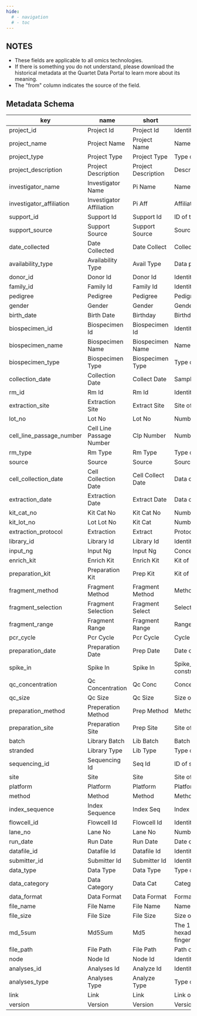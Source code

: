 ```yaml
---
hide:
  # - navigation
  # - toc
---
```


## NOTES
- These fields are applicable to all omics technologies.
- If there is something you do not understand, please download the historical metadata at the Quartet Data Portal to learn more about its meaning.
- The "from" column indicates the source of the field.

## Metadata Schema
|key | name | short | description | type | collection | from|
|----|------|-------|-------------|------|-----------|----|
|project_id | Project Id | Project Id | Identity of the project. | category | quartet | project|
|project_name | Project Name | Project Name | Name of the project. | category | quartet | project|
|project_type | Project Type | Project Type | Type of the project. | category | quartet | project|
|project_description | Project Description | Project Description | Description of the project. | category | quartet | project|
|investigator_name | Investigator Name | Pi Name | Name of the investigator. | category | quartet | project|
|investigator_affiliation | Investigator Affiliation | Pi Aff | Affiliation of the investigator. | category | quartet | project|
|support_id | Support Id | Support Id | ID of the project funded. | category | quartet | project|
|support_source | Support Source | Support Source | Source of the project funded. | category | quartet | project|
|date_collected | Date Collected | Date Collect | Collection date. | number | quartet | project|
|availability_type | Availability Type | Avail Type | Data privacy. | category | quartet | project|
|donor_id | Donor Id | Donor Id | Identity of the donor. | category | quartet | donor|
|family_id | Family Id | Family Id | Identity of the family. | category | quartet | donor|
|pedigree | Pedigree | Pedigree | Pedigree of the family | category | quartet | donor|
|gender | Gender | Gender | Gender of the donor. | category | quartet | donor|
|birth_date | Birth Date | Birthday | Birthday of the donor. | number | quartet | donor|
|biospecimen_id | Biospecimen Id | Biospecimen Id | Identity of the biospecimen. | category | quartet | biospecimen|
|biospecimen_name | Biospecimen Name | Biospecimen Name | Name of the biospecimen. | category | quartet | biospecimen|
|biospecimen_type | Biospecimen Type | Biospecimen Type | Type of the biospecimen. | category | quartet | biospecimen|
|collection_date | Collection Date | Collect Date | Sample collection date. | number | quartet | biospecimen|
|rm_id | Rm Id | Rm Id | Identity of the RM. | category | quartet | reference_materials|
|extraction_site | Extraction Site | Extract Site | Site of the extraction. | category | quartet | reference_materials|
|lot_no | Lot No | Lot No | Number of batch. | number | quartet | reference_materials|
|cell_line_passage_number | Cell Line Passage Number | Clp Number | Number of cell line passage. | number | quartet | reference_materials|
|rm_type | Rm Type | Rm Type | Type of the RM. | category | quartet | reference_materials|
|source | Source | Source | Source of the sample.(eg. Blood, cell, etc.) | category | quartet | reference_materials|
|cell_collection_date | Cell Collection Date | Cell Collect Date | Data of cell collcollectionction. | number | quartet | reference_materials|
|extraction_date | Extraction Date | Extract Date | Data of materials extraction. | number | quartet | reference_materials|
|kit_cat_no | Kit Cat No | Kit Cat No | Number kit cat. | number | quartet | reference_materials|
|kit_lot_no | Lot Lot No | Kit Cat | Number kit lot. | number | quartet | reference_materials|
|extraction_protocol | Extraction | Extract | Protocol of extraction. | number | quartet | reference_materials|
|library_id | Library Id | Library Id | Identity of the library. | number | quartet | library|
|input_ng | Input Ng | Input Ng | Concentration of input. | precision | quartet | library|
|enrich_kit | Enrich Kit | Enrich Kit | Kit of library enrichment. | category | quartet | library|
|preparation_kit | Preparation Kit | Prep Kit | Kit of preperation. | category | quartet | library|
|fragment_method | Fragment Method | Fragment Method | Method of the fragment. | category | quartet | library|
|fragment_selection | Fragment Selection | Fragment Select | Selection of the fragment. | category | quartet | library|
|fragment_range | Fragment Range | Fragment Range | Range of the fragment. | precision | quartet | library|
|pcr_cycle | Pcr Cycle | Pcr Cycle | Cycle of PCR | number | quartet | library|
|preparation_date | Preparation Date | Prep Date | Date of preperation. | number | quartet | library|
|spike_in | Spike In | Spike In | Spike_in added in the library construction.PreparationpreparationPreparationpreparation | category | quartet | library|
|qc_concentration | Qc Concentration | Qc Conc | Concentration of quality control. | precision | quartet | library|
|qc_size | Qc Size | Qc Size | Size of quality control. | precision | quartet | library|
|preparation_method | Preperation Method | Prep Method | Method of preparation. | category | quartet | library|
|preparation_site | Preparation Site | Prep Site | Site of preparation | category | quartet | library|
|batch | Library Batch | Lib Batch | Batch of library | category | quartet | library|
|stranded | Library Type | Lib Type | Type of library | category | quartet | library|
|sequencing_id | Sequencing Id | Seq Id | ID of sequencing. | number | quartet | sequencing|
|site | Site | Site | Site of sequencing. | category | quartet | sequencing|
|platform | Platform | Platform | Platform of sequencing. | category | quartet | sequencing|
|method | Method | Method | Method of sequencing. | category | quartet | sequencing|
|index_sequence | Index Sequence | Index Seq | Index of sequencing. | category | quartet | sequencing|
|flowcell_id | Flowcell Id | Flowcell Id | Identity of the flowcell. | category | quartet | sequencing|
|lane_no | Lane No | Lane No | Number of the lane. | number | quartet | sequencing|
|run_date | Run Date | Run Date | Date of process running. | number | quartet | sequencing|
|datafile_id | Datafile Id | Datafile Id | Identity of the data file. | category | quartet | datafile|
|submitter_id | Submitter Id | Submitter Id | Identity of the submitter. | category | quartet | datafile|
|data_type | Data Type | Data Type | Type of the data file. | category | quartet | datafile|
|data_category | Data Category | Data Cat | Category of the data file. | category | quartet | datafile|
|data_format | Data Format | Data Format | Format of the data file. | category | quartet | datafile|
|file_name | File Name | File Name | Name of the data file. | category | quartet | datafile|
|file_size | File Size | File Size | Size of the datafile. | precision | quartet | datafile|
|md_5sum | Md5Sum | Md5 | The 128-bit hash value expressed as a 32 digit hexadecimal number (in lower case) used as a file's digital fingerprint. | category | quartet | datafile|
|file_path | File Path | File Path | Path of the date file. | category | quartet | datafile|
|node | Node Id | Node Id | Identity of the Node URL. | category | quartet | datafile|
|analyses_id | Analyses Id | Analyze Id | Identity of the analyses. | category | quartet | analyses|
|analyses_type | Analyses Type | Analyze Type | Type of the analyses. | category | quartet | analyses|
|link | Link | Link | Link of the analyses. | category | quartet | analyses|
|version | Version | Version | Version of the analyses. | category | quartet | analyses|
